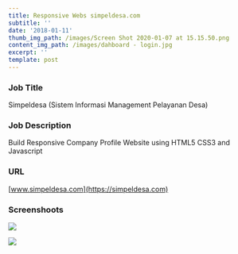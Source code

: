 ```yaml
---
title: Responsive Webs simpeldesa.com
subtitle: ''
date: '2018-01-11'
thumb_img_path: /images/Screen Shot 2020-01-07 at 15.15.50.png
content_img_path: /images/dahboard - login.jpg
excerpt: ''
template: post
---
```

### Job Title

Simpeldesa (Sistem Informasi Management Pelayanan Desa)

### Job Description

Build Responsive Company Profile Website using HTML5 CSS3 and Javascript 

### URL

[www.simpeldesa.com](https://simpeldesa.com)

### Screenshoots

![](/images/info-desa.jpg)

![](/images/detail-produk.jpg)
